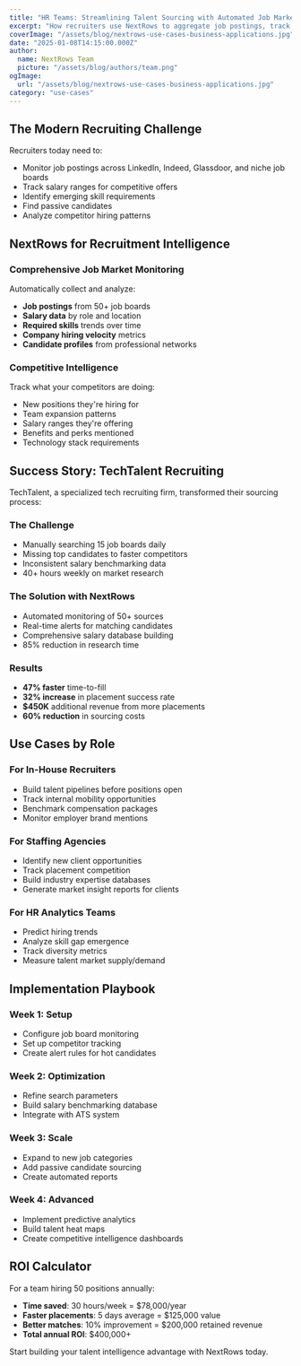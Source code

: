 ```yaml
---
title: "HR Teams: Streamlining Talent Sourcing with Automated Job Market Data"
excerpt: "How recruiters use NextRows to aggregate job postings, track salary trends, and identify top talent across multiple platforms."
coverImage: "/assets/blog/nextrows-use-cases-business-applications.jpg"
date: "2025-01-08T14:15:00.000Z"
author:
  name: NextRows Team
  picture: "/assets/blog/authors/team.png"
ogImage:
  url: "/assets/blog/nextrows-use-cases-business-applications.jpg"
category: "use-cases"
---
```


## The Modern Recruiting Challenge

Recruiters today need to:
- Monitor job postings across LinkedIn, Indeed, Glassdoor, and niche job boards
- Track salary ranges for competitive offers
- Identify emerging skill requirements
- Find passive candidates
- Analyze competitor hiring patterns

## NextRows for Recruitment Intelligence

### Comprehensive Job Market Monitoring

Automatically collect and analyze:
- **Job postings** from 50+ job boards
- **Salary data** by role and location
- **Required skills** trends over time
- **Company hiring velocity** metrics
- **Candidate profiles** from professional networks

### Competitive Intelligence

Track what your competitors are doing:
- New positions they're hiring for
- Team expansion patterns
- Salary ranges they're offering
- Benefits and perks mentioned
- Technology stack requirements

## Success Story: TechTalent Recruiting

TechTalent, a specialized tech recruiting firm, transformed their sourcing process:

### The Challenge
- Manually searching 15 job boards daily
- Missing top candidates to faster competitors
- Inconsistent salary benchmarking data
- 40+ hours weekly on market research

### The Solution with NextRows
- Automated monitoring of 50+ sources
- Real-time alerts for matching candidates
- Comprehensive salary database building
- 85% reduction in research time

### Results
- **47% faster** time-to-fill
- **32% increase** in placement success rate
- **$450K** additional revenue from more placements
- **60% reduction** in sourcing costs

## Use Cases by Role

### For In-House Recruiters
- Build talent pipelines before positions open
- Track internal mobility opportunities
- Benchmark compensation packages
- Monitor employer brand mentions

### For Staffing Agencies
- Identify new client opportunities
- Track placement competition
- Build industry expertise databases
- Generate market insight reports for clients

### For HR Analytics Teams
- Predict hiring trends
- Analyze skill gap emergence
- Track diversity metrics
- Measure talent market supply/demand

## Implementation Playbook

### Week 1: Setup
- Configure job board monitoring
- Set up competitor tracking
- Create alert rules for hot candidates

### Week 2: Optimization
- Refine search parameters
- Build salary benchmarking database
- Integrate with ATS system

### Week 3: Scale
- Expand to new job categories
- Add passive candidate sourcing
- Create automated reports

### Week 4: Advanced
- Implement predictive analytics
- Build talent heat maps
- Create competitive intelligence dashboards

## ROI Calculator

For a team hiring 50 positions annually:
- **Time saved**: 30 hours/week = $78,000/year
- **Faster placements**: 5 days average = $125,000 value
- **Better matches**: 10% improvement = $200,000 retained revenue
- **Total annual ROI**: $400,000+

Start building your talent intelligence advantage with NextRows today.